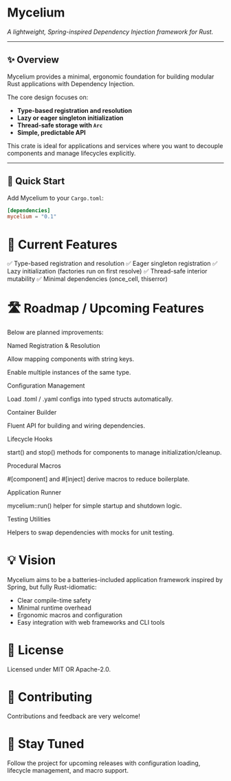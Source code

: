 # Mycelium

*A lightweight, Spring-inspired Dependency Injection framework for Rust.*

---

## ✨ Overview

Mycelium provides a minimal, ergonomic foundation for building modular Rust applications with Dependency Injection.

The core design focuses on:

- **Type-based registration and resolution**
- **Lazy or eager singleton initialization**
- **Thread-safe storage with `Arc`**
- **Simple, predictable API**

This crate is ideal for applications and services where you want to decouple components and manage lifecycles explicitly.

---

## 🚀 Quick Start

Add Mycelium to your `Cargo.toml`:

```toml
[dependencies]
mycelium = "0.1"
```

# 🧩 Current Features
✅ Type-based registration and resolution
✅ Eager singleton registration
✅ Lazy initialization (factories run on first resolve)
✅ Thread-safe interior mutability
✅ Minimal dependencies (once_cell, thiserror)

# 🛣️ Roadmap / Upcoming Features
Below are planned improvements:

 Named Registration & Resolution

Allow mapping components with string keys.

Enable multiple instances of the same type.

 Configuration Management

Load .toml / .yaml configs into typed structs automatically.

 Container Builder

Fluent API for building and wiring dependencies.

 Lifecycle Hooks

start() and stop() methods for components to manage initialization/cleanup.

 Procedural Macros

#[component] and #[inject] derive macros to reduce boilerplate.

 Application Runner

mycelium::run() helper for simple startup and shutdown logic.

 Testing Utilities

Helpers to swap dependencies with mocks for unit testing.

# 💡 Vision
Mycelium aims to be a batteries-included application framework inspired by Spring, but fully Rust-idiomatic:

- Clear compile-time safety
- Minimal runtime overhead
- Ergonomic macros and configuration
- Easy integration with web frameworks and CLI tools

# 📝 License
Licensed under MIT OR Apache-2.0.

# 🤝 Contributing
Contributions and feedback are very welcome!

# 📣 Stay Tuned
Follow the project for upcoming releases with configuration loading, lifecycle management, and macro support.
